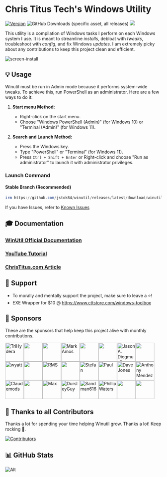 # Chris Titus Tech's Windows Utility

[![Version](https://img.shields.io/github/v/release/ChrisTitusTech/winutil?color=%230567ff&label=Latest%20Release&style=for-the-badge)](https://github.com/ChrisTitusTech/winutil/releases/latest)
![GitHub Downloads (specific asset, all releases)](https://img.shields.io/github/downloads/ChrisTitusTech/winutil/winutil.ps1?label=Total%20Downloads&style=for-the-badge)
[![](https://dcbadge.limes.pink/api/server/https://discord.gg/RUbZUZyByQ?theme=default-inverted&style=for-the-badge)](https://discord.gg/RUbZUZyByQ)

This utility is a compilation of Windows tasks I perform on each Windows system I use. It is meant to streamline *installs*, debloat with *tweaks*, troubleshoot with *config*, and fix Windows *updates*. I am extremely picky about any contributions to keep this project clean and efficient.

![screen-install](./docs/assets/Title-Screen.png)

## 💡 Usage

Winutil must be run in Admin mode because it performs system-wide tweaks. To achieve this, run PowerShell as an administrator. Here are a few ways to do it:

1. **Start menu Method:**
   - Right-click on the start menu.
   - Choose "Windows PowerShell (Admin)" (for Windows 10) or "Terminal (Admin)" (for Windows 11).

2. **Search and Launch Method:**
   - Press the Windows key.
   - Type "PowerShell" or "Terminal" (for Windows 11).
   - Press `Ctrl + Shift + Enter` or Right-click and choose "Run as administrator" to launch it with administrator privileges.

### Launch Command

#### Stable Branch (Recommended)

```ps1
irm https://github.com/jstok84/winutil/releases/latest/download/winutil.ps1 | iex
```

If you have Issues, refer to [Known Issues](https://christitustech.github.io/winutil/KnownIssues/)

## 🎓 Documentation

### [WinUtil Official Documentation](https://christitustech.github.io/winutil/)

### [YouTube Tutorial](https://www.youtube.com/watch?v=6UQZ5oQg8XA)

### [ChrisTitus.com Article](https://christitus.com/windows-tool/)

## 💖 Support
- To morally and mentally support the project, make sure to leave a ⭐️!
- EXE Wrapper for $10 @ https://www.cttstore.com/windows-toolbox

## 💖 Sponsors

These are the sponsors that help keep this project alive with monthly contributions.

<!-- sponsors --><a href="https://github.com/TriHydera"><img src="https:&#x2F;&#x2F;avatars.githubusercontent.com&#x2F;u&#x2F;39857764?u&#x3D;5dbda638f45530582eee1703b4473f2a5e229e28&amp;v&#x3D;4" width="60px" alt="TriHydera" /></a><a href="https://github.com/jozozovko"><img src="https:&#x2F;&#x2F;avatars.githubusercontent.com&#x2F;u&#x2F;3272468?u&#x3D;4391ed4655e4fd8b56e23b4169e44e2ac9b6cd97&amp;v&#x3D;4" width="60px" alt="" /></a><a href="https://github.com/DelDongo"><img src="https:&#x2F;&#x2F;avatars.githubusercontent.com&#x2F;u&#x2F;127976398?v&#x3D;4" width="60px" alt="" /></a><a href="https://github.com/markamos"><img src="https:&#x2F;&#x2F;avatars.githubusercontent.com&#x2F;u&#x2F;9561861?u&#x3D;3cca179dcff0413538591e57a3abea116d65ce56&amp;v&#x3D;4" width="60px" alt="Mark Amos" /></a><a href="https://github.com/dwelfusius"><img src="https:&#x2F;&#x2F;avatars.githubusercontent.com&#x2F;u&#x2F;54533224?u&#x3D;a49ea000a8f52adb31382ea69a1a7501b27fefdd&amp;v&#x3D;4" width="60px" alt="" /></a><a href="https://github.com/mews-se"><img src="https:&#x2F;&#x2F;avatars.githubusercontent.com&#x2F;u&#x2F;58894405?v&#x3D;4" width="60px" alt="" /></a><a href="https://github.com/jdiegmueller"><img src="https:&#x2F;&#x2F;avatars.githubusercontent.com&#x2F;u&#x2F;18660571?u&#x3D;601d0a23040a271c86b5d40339f899a6dbf27086&amp;v&#x3D;4" width="60px" alt="Jason A. Diegmueller" /></a><a href="https://github.com/AlanTristar"><img src="https:&#x2F;&#x2F;avatars.githubusercontent.com&#x2F;u&#x2F;105566568?v&#x3D;4" width="60px" alt="" /></a><a href="https://github.com/zepled112"><img src="https:&#x2F;&#x2F;avatars.githubusercontent.com&#x2F;u&#x2F;65176625?v&#x3D;4" width="60px" alt="wyatt" /></a><a href="https://github.com/altugtekiner"><img src="https:&#x2F;&#x2F;avatars.githubusercontent.com&#x2F;u&#x2F;105917451?u&#x3D;ee73ff639c7bd9feb4708ab4ba7b14eff80196f7&amp;v&#x3D;4" width="60px" alt="" /></a><a href="https://github.com/robertsandrock"><img src="https:&#x2F;&#x2F;avatars.githubusercontent.com&#x2F;u&#x2F;12015331?v&#x3D;4" width="60px" alt="RMS" /></a><a href="https://github.com/mmomega"><img src="https:&#x2F;&#x2F;avatars.githubusercontent.com&#x2F;u&#x2F;71956566?v&#x3D;4" width="60px" alt="" /></a><a href="https://github.com/KenichiQaz"><img src="https:&#x2F;&#x2F;avatars.githubusercontent.com&#x2F;u&#x2F;31177857?u&#x3D;efdbae734a4c60a7bb95df4659d0535e60a6fd57&amp;v&#x3D;4" width="60px" alt="Stefan" /></a><a href="https://github.com/paulsheets"><img src="https:&#x2F;&#x2F;avatars.githubusercontent.com&#x2F;u&#x2F;45240946?u&#x3D;d4db66f8e8d7a2606fe7a5521daf48ca9f097105&amp;v&#x3D;4" width="60px" alt="Paul" /></a><a href="https://github.com/djones369"><img src="https:&#x2F;&#x2F;avatars.githubusercontent.com&#x2F;u&#x2F;4107092?v&#x3D;4" width="60px" alt="Dave Jones" /></a><a href="https://github.com/anthonymendez"><img src="https:&#x2F;&#x2F;avatars.githubusercontent.com&#x2F;u&#x2F;19240897?u&#x3D;f82b4be098cac65c8421421b70ebd2d1da85c67e&amp;v&#x3D;4" width="60px" alt="Anthony Mendez" /></a><a href="https://github.com/claudemods"><img src="https:&#x2F;&#x2F;avatars.githubusercontent.com&#x2F;u&#x2F;73653396?u&#x3D;d64c656fb8db24ef56bb000197532df9b618d06c&amp;v&#x3D;4" width="60px" alt="Claudemods" /></a><a href="https://github.com/FatBastard0"><img src="https:&#x2F;&#x2F;avatars.githubusercontent.com&#x2F;u&#x2F;173957728?v&#x3D;4" width="60px" alt="" /></a><a href="https://github.com/Ascent7910"><img src="https:&#x2F;&#x2F;avatars.githubusercontent.com&#x2F;u&#x2F;118260621?v&#x3D;4" width="60px" alt="Max" /></a><a href="https://github.com/DursleyGuy"><img src="https:&#x2F;&#x2F;avatars.githubusercontent.com&#x2F;u&#x2F;140165544?v&#x3D;4" width="60px" alt="DursleyGuy" /></a><a href="https://github.com/YamiSandman616"><img src="https:&#x2F;&#x2F;avatars.githubusercontent.com&#x2F;u&#x2F;183505690?u&#x3D;c3bd20157058b6215e28f7568d4f8c4fbbe92838&amp;v&#x3D;4" width="60px" alt="Sandman616" /></a><a href="https://github.com/realmuddy"><img src="https:&#x2F;&#x2F;avatars.githubusercontent.com&#x2F;u&#x2F;30978236?v&#x3D;4" width="60px" alt="Phillip Waters" /></a><a href="https://github.com/Tariq-Al-Zahrani"><img src="https:&#x2F;&#x2F;avatars.githubusercontent.com&#x2F;u&#x2F;187593049?v&#x3D;4" width="60px" alt="" /></a><a href="https://github.com/quaszi"><img src="https:&#x2F;&#x2F;avatars.githubusercontent.com&#x2F;u&#x2F;51266738?u&#x3D;2e3185214607e51239c5969c866ddd5eb1bdee48&amp;v&#x3D;4" width="60px" alt="" /></a><!-- sponsors -->

## 🏅 Thanks to all Contributors
Thanks a lot for spending your time helping Winutil grow. Thanks a lot! Keep rocking 🍻.

[![Contributors](https://contrib.rocks/image?repo=ChrisTitusTech/winutil)](https://github.com/ChrisTitusTech/winutil/graphs/contributors)

## 📊 GitHub Stats

![Alt](https://repobeats.axiom.co/api/embed/aad37eec9114c507f109d34ff8d38a59adc9503f.svg "Repobeats analytics image")
